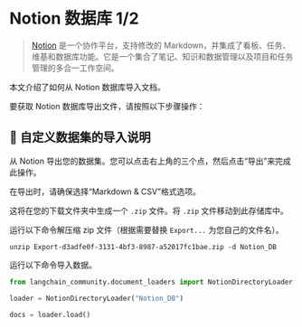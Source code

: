 # Notion 数据库 1/2

>[Notion](https://www.notion.so/) 是一个协作平台，支持修改的 Markdown，并集成了看板、任务、维基和数据库功能。它是一个集合了笔记、知识和数据管理以及项目和任务管理的多合一工作空间。

本文介绍了如何从 Notion 数据库导入文档。

要获取 Notion 数据库导出文件，请按照以下步骤操作：

## 🧑 自定义数据集的导入说明

从 Notion 导出您的数据集。您可以点击右上角的三个点，然后点击“导出”来完成此操作。

在导出时，请确保选择“Markdown & CSV”格式选项。

这将在您的下载文件夹中生成一个 `.zip` 文件。将 `.zip` 文件移动到此存储库中。

运行以下命令解压缩 zip 文件（根据需要替换 `Export...` 为您自己的文件名）。

```shell
unzip Export-d3adfe0f-3131-4bf3-8987-a52017fc1bae.zip -d Notion_DB
```

运行以下命令导入数据。

```python
from langchain_community.document_loaders import NotionDirectoryLoader
```

```python
loader = NotionDirectoryLoader("Notion_DB")
```

```python
docs = loader.load()
```